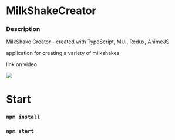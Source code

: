# MilkShakeCreator

### Description 
MilkShake Creator - created with TypeScript, MUI, Redux, AnimeJS

application for creating a variety of milkshakes

link on video 

<a target="_blank" href="https://youtu.be/Gp-yVzvBLtg">
    <img src="https://shields.io/badge/-YouTube-red"/>
</a>

# Start 

### `npm install`
### `npm start`
